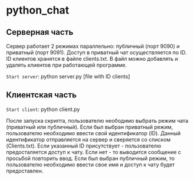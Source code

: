 # python_chat

## Серверная часть

Сервер работает 2 режимах параллельно: публичный (порт 9090) и приватный (порт 9091). Доступ в приватный чат осуществляется по ID. ID клиентов хранятся в файле clients.txt. В файл можно добавлять и удалять клиентов при работающей программе.

`Start server`: python server.py [file with ID clients]


## Клиентская часть

`Start client`: python client.py 

После запуска скрипта, пользователю неободимо выбрать режим чата (приватный или публичный). 
  Если был выбран приватный режим, пользователю необходимо ввести свой идентификатор (ID). Данный идентификатор отправляется на сервер и сверяется со списком (Clients.txt). Если указанный ID присутствует - пользователю предосталяется доступ к чату. Если нет - то выводится сообщение с просьбой повторить ввод.
  Если был выбран публичный режим, то пользователю необходимо ввести свое имя и доступ к чату будет предоставлен.


